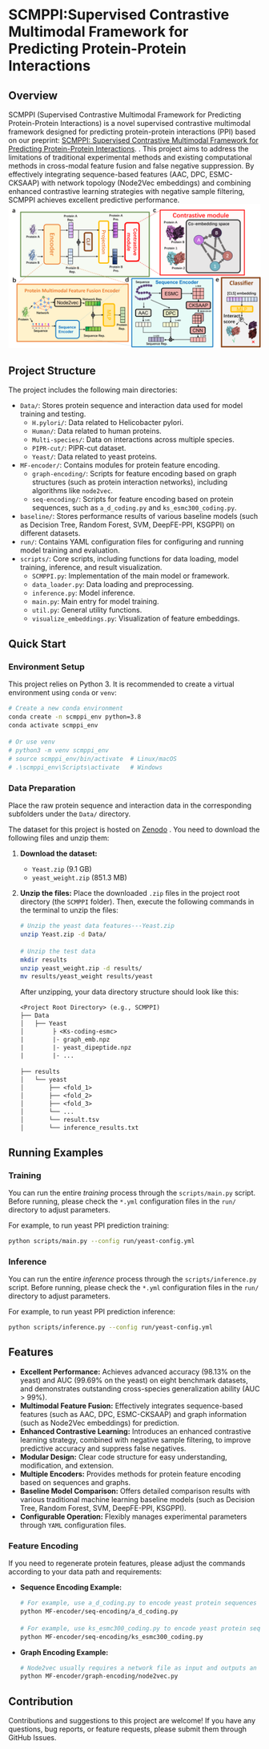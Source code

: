 # SCMPPI:Supervised Contrastive Multimodal Framework for Predicting Protein-Protein Interactions

## Overview

SCMPPI (Supervised Contrastive Multimodal Framework for Predicting Protein-Protein Interactions) is a novel supervised contrastive multimodal framework designed for predicting protein-protein interactions (PPI) based on our preprint: [SCMPPI: Supervised Contrastive Multimodal Framework for Predicting Protein-Protein Interactions](https://arxiv.org/abs/2504.02698). 
. This project aims to address the limitations of traditional experimental methods and existing computational methods in cross-modal feature fusion and false negative suppression. By effectively integrating sequence-based features (AAC, DPC, ESMC-CKSAAP) with network topology (Node2Vec embeddings) and combining enhanced contrastive learning strategies with negative sample filtering, SCMPPI achieves excellent predictive performance.
![structiion](scmppi.png "SCMPPI")
## Project Structure

The project includes the following main directories:

* `Data/`: Stores protein sequence and interaction data used for model training and testing.
    * `H.pylori/`: Data related to Helicobacter pylori.
    * `Human/`: Data related to human proteins.
    * `Multi-species/`: Data on interactions across multiple species.
    * `PIPR-cut/`: PIPR-cut dataset.
    * `Yeast/`: Data related to yeast proteins.
* `MF-encoder/`: Contains modules for protein feature encoding.
    * `graph-encoding/`: Scripts for feature encoding based on graph structures (such as protein interaction networks), including algorithms like `node2vec`.
    * `seq-encoding/`: Scripts for feature encoding based on protein sequences, such as `a_d_coding.py` and `ks_esmc300_coding.py`.
* `baseline/`: Stores performance results of various baseline models (such as Decision Tree, Random Forest, SVM, DeepFE-PPI, KSGPPI) on different datasets.
* `run/`: Contains YAML configuration files for configuring and running model training and evaluation.
* `scripts/`: Core scripts, including functions for data loading, model training, inference, and result visualization.
    * `SCMPPI.py`: Implementation of the main model or framework.
    * `data_loader.py`: Data loading and preprocessing.
    * `inference.py`: Model inference.
    * `main.py`: Main entry for model training.
    * `util.py`: General utility functions.
    * `visualize_embeddings.py`: Visualization of feature embeddings.

## Quick Start

### Environment Setup

This project relies on Python 3. It is recommended to create a virtual environment using `conda` or `venv`:

```bash
# Create a new conda environment
conda create -n scmppi_env python=3.8
conda activate scmppi_env

# Or use venv
# python3 -m venv scmppi_env
# source scmppi_env/bin/activate  # Linux/macOS
# .\scmppi_env\Scripts\activate   # Windows
```

### Data Preparation

Place the raw protein sequence and interaction data in the corresponding subfolders under the `Data/` directory.

The dataset for this project is hosted on [Zenodo](https://zenodo.org/record/15671437) . You need to download the following files and unzip them:

1. **Download the dataset:**

   - `Yeast.zip` (9.1 GB)
   - `yeast_weight.zip` (851.3 MB)

2. **Unzip the files:**
   Place the downloaded `.zip` files in the project root directory (the `SCMPPI` folder). Then, execute the following commands in the terminal to unzip the files:

   ```bash
   # Unzip the yeast data features---Yeast.zip
   unzip Yeast.zip -d Data/

   # Unzip the test data
   mkdir results
   unzip yeast_weight.zip -d results/
   mv results/yeast_weight results/yeast
   ```

   After unzipping, your data directory structure should look like this:

   ```
   <Project Root Directory> (e.g., SCMPPI)
   ├── Data
   │   ├── Yeast
   │        ├ <Ks-coding-esmc>
   |        |- graph_emb.npz
   |        |- yeast_dipeptide.npz
   |        |- ...
   
   ├── results
   │   └── yeast
   │       ├── <fold_1>
   │       ├── <fold_2>
   │       ├── <fold_3>
   │       └── ...
   │       └── result.tsv
   │       └── inference_results.txt
   ```


## Running Examples

### Training

You can run the entire *training* process through the `scripts/main.py` script. Before running, please check the `*.yml` configuration files in the `run/` directory to adjust parameters.

For example, to run yeast PPI prediction training:

```bash
python scripts/main.py --config run/yeast-config.yml
```

### Inference

You can run the entire *inference* process through the `scripts/inference.py` script. Before running, please check the `*.yml` configuration files in the `run/` directory to adjust parameters.

For example, to run yeast PPI prediction inference:

```bash
python scripts/inference.py --config run/yeast-config.yml
```


## Features

* **Excellent Performance:** Achieves advanced accuracy (98.13% on the yeast) and AUC (99.69% on the yeast) on eight benchmark datasets, and demonstrates outstanding cross-species generalization ability (AUC > 99%).
* **Multimodal Feature Fusion:** Effectively integrates sequence-based features (such as AAC, DPC, ESMC-CKSAAP) and graph information (such as Node2Vec embeddings) for prediction.
* **Enhanced Contrastive Learning:** Introduces an enhanced contrastive learning strategy, combined with negative sample filtering, to improve predictive accuracy and suppress false negatives.
* **Modular Design:** Clear code structure for easy understanding, modification, and extension.
* **Multiple Encoders:** Provides methods for protein feature encoding based on sequences and graphs.
* **Baseline Model Comparison:** Offers detailed comparison results with various traditional machine learning baseline models (such as Decision Tree, Random Forest, SVM, DeepFE-PPI, KSGPPI).
* **Configurable Operation:** Flexibly manages experimental parameters through `YAML` configuration files.

### Feature Encoding

If you need to regenerate protein features, please adjust the commands according to your data path and requirements:

* **Sequence Encoding Example:**
    ```bash
    # For example, use a_d_coding.py to encode yeast protein sequences
    python MF-encoder/seq-encoding/a_d_coding.py
    
    # For example, use ks_esmc300_coding.py to encode yeast protein sequences
    python MF-encoder/seq-encoding/ks_esmc300_coding.py
    ```

* **Graph Encoding Example:**
    ```bash
    # Node2vec usually requires a network file as input and outputs an embedding file
    python MF-encoder/graph-encoding/node2vec.py 
    ```

## Contribution

Contributions and suggestions to this project are welcome! If you have any questions, bug reports, or feature requests, please submit them through GitHub Issues.



